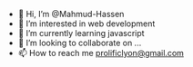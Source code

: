 - 👋 Hi, I’m @Mahmud-Hassen
- 👀 I’m interested in web development
- 🌱 I’m currently learning javascript
- 💞️ I’m looking to collaborate on ...
- 📫 How to reach me prolificlyon@gmail.com

<!---
Mahmud-Hassen/Mahmud-Hassen is a ✨ special ✨ repository because its `README.md` (this file) appears on your GitHub profile.
You can click the Preview link to take a look at your changes.
--->
